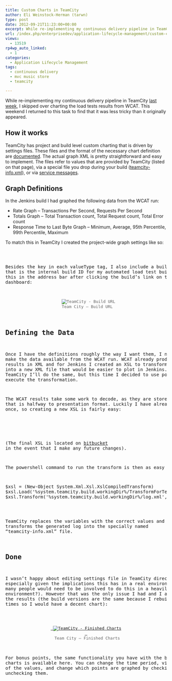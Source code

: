 ```yaml
---
title: Custom Charts in TeamCity
author: Eli Weinstock-Herman (tarwn)
type: post
date: 2012-09-21T11:23:00+00:00
excerpt: While re-implementing my continuous delivery pipeline in TeamCity last week, I skipped over charting the load tests results from WCAT. This weekend I returned to this task to find that it was less tricky than it originally appeared.
url: /index.php/enterprisedev/application-lifecycle-management/custom-charts-in-teamcity/
views:
  - 13519
rp4wp_auto_linked:
  - 1
categories:
  - Application Lifecycle Management
tags:
  - continuous delivery
  - mvc music store
  - teamcity

---
```

While re-implementing my continuous delivery pipeline in TeamCity <a href="/index.php/EnterpriseDev/application-lifecycle-management/continuous-delivery-with-teamcity" title="Continuous Delivery with TeamCity" target="_blank">last week</a>, I skipped over charting the load tests results from WCAT. This weekend I returned to this task to find that it was less tricky than it originally appeared.

## How it works

TeamCity has project and build level custom charting that is driven by settings files. These files and the format of the necessary chart definition are <a href="http://confluence.jetbrains.net/display/TCD7/Custom+Chart" title="Custom Charts on TeamCity 7" target="_blank">documented</a>. The actual graph XML is pretty straightforward and easy to implement. The files refer to values that are provided by TeamCity (listed on that page), via a special file you drop during your build (<a href="http://confluence.jetbrains.net/display/TCD7/Build+Script+Interaction+with+TeamCity#BuildScriptInteractionwithTeamCity-provideStatsUsingFile" title="teamcity-info.xml Details" target="_blank">teamcity-info.xml</a>), or via <a href="http://confluence.jetbrains.net/display/TCD7/Build+Script+Interaction+with+TeamCity#BuildScriptInteractionwithTeamCity-ReportingBuildStatistics" title="Service Message Details" target="_blank">service messages</a>.

## Graph Definitions

In the Jenkins build I had graphed the following data from the WCAT run:

  * Rate Graph &#8211; Transactions Per Second, Requests Per Second
  * Totals Graph &#8211; Total Transaction count, Total Request count, Total Error count
  * Response Time to Last Byte Graph &#8211; Minimum, Average, 95th Percentile, 99th Percentile, Maximum

To match this in TeamCity I created the project-wide graph settings like so:

<pre><?xml version="1.0" encoding="UTF-8"?&gt;
<settings&gt;
  <custom-graphs&gt;
   <graph title="Rate" hideFilters="showFailed" seriesTitle="some key" format=""&gt;
      <valueType key="TransactionsPerSecond" title="Transactions/s" buildTypeId="bt4"/&gt;
      <valueType key="RequestsPerSecond" title="Requests/s" buildTypeId="bt4"/&gt;
    </graph&gt;
   <graph title="Totals" hideFilters="showFailed" seriesTitle="some key" format=""&gt;
      <valueType key="TotalTransactions" title="Total Transactions" buildTypeId="bt4"/&gt;
      <valueType key="TotalRequests" title="Total Requests" buildTypeId="bt4"/&gt;
      <valueType key="TotalErrors" title="Total Errors" buildTypeId="bt4"/&gt;
    </graph&gt;
   <graph title="Response Time (to Last Byte)" hideFilters="showFailed" seriesTitle="some key" format="duration"&gt;
      <valueType key="ResponseTimeAverage" title="Average" buildTypeId="bt4"/&gt;
      <valueType key="ResponseTimeMinimum" title="Minimum" buildTypeId="bt4"/&gt;
      <valueType key="ResponseTimeNinetyFivePercent" title="Ninety Fifth Percent" buildTypeId="bt4"/&gt;
      <valueType key="ResponseTimeNinetyNinePercent" title="Ninety Nineth Percent" buildTypeId="bt4"/&gt;
      <valueType key="ResponseTimeMaximum" title="Maximum" buildTypeId="bt4"/&gt;
    </graph&gt;
  </custom-graphs&gt;
</settings&gt;</pre>

Besides the key in each valueType tag, I also include a buildTypeid that is the internal build ID for my automated load test build. I found this in the address bar after clicking the build&#8217;s link on the dashboard:

<div style="text-align: center; font-size: 90%; color: #666666;">
  <img src="http://www.tiernok.com/LTDBlog/ContinuousDelivery/TeamCityCharts_link.png" alt="TeamCity - Build URL" /><br /> Team City &#8211; Build URL
</div>

## Defining the Data

Once I have the definitions roughly the way I want them, I need to make the data available from the WCAT run. WCAT already produces it&#8217;s results in XML and for Jenkins I created an XSL to transform the results into a new XML file that would be easier to plot in Jenkins. For TeamCity I&#8217;ll do the same, but this time I decided to use powershell to execute the transformation.

The WCAT results take some work to decode, as they are stored in XML that is halfway to presentation format. Luckily I have already done this once, so creating a new XSL is fairly easy:

<pre><xsl:stylesheet xmlns:xsl="http://www.w3.org/1999/XSL/Transform" version="1.0"&gt;
<xsl:template match="/"&gt;
	<build&gt;
		<statisticValue key="TransactionsPerSecond"&gt;
			<xsl:attribute name="value"&gt;<xsl:value-of select='//section[@name="summary"]/table[@name="summarydata"]/item/data[@name="tps"]' /&gt;</xsl:attribute&gt;
		</statisticValue&gt;
		<statisticValue key="RequestsPerSecond"&gt;
			<xsl:attribute name="value"&gt;<xsl:value-of select='//section[@name="summary"]/table[@name="summarydata"]/item/data[@name="rps"]' /&gt;</xsl:attribute&gt;
		</statisticValue&gt;
		<statisticValue key="TotalTransactions"&gt;
			<xsl:attribute name="value"&gt;<xsl:value-of select='//section[@name="details"]/table[@name="requeststats"]/item[1]/data[@name="transactions"]' /&gt;</xsl:attribute&gt;
		</statisticValue&gt;
		<statisticValue key="TotalRequests"&gt;
			<xsl:attribute name="value"&gt;<xsl:value-of select='//section[@name="details"]/table[@name="requeststats"]/item[1]/data[@name="requests"]' /&gt;</xsl:attribute&gt;
		</statisticValue&gt;
		<statisticValue key="TotalErrors"&gt;
			<xsl:attribute name="value"&gt;<xsl:value-of select='//section[@name="summary"]/table[@name="summarydata"]/item/data[@name="terrors"]' /&gt;</xsl:attribute&gt;
		</statisticValue&gt;
		<statisticValue key="ResponseTimeAverage"&gt;
			<xsl:attribute name="value"&gt;<xsl:value-of select='//section[@name="details"]/table[@name="histogram"]/item[2]/data[@name="response_time_avg"]' /&gt;</xsl:attribute&gt;
		</statisticValue&gt;
		<statisticValue key="ResponseTimeMinimum"&gt;
			<xsl:attribute name="value"&gt;<xsl:value-of select='//section[@name="details"]/table[@name="histogram"]/item[2]/data[@name="response_time_min"]' /&gt;</xsl:attribute&gt;
		</statisticValue&gt;
		<statisticValue key="ResponseTimeNinetyFivePercent"&gt;
			<xsl:attribute name="value"&gt;<xsl:value-of select='//section[@name="details"]/table[@name="histogram"]/item[2]/data[@name="response_time_95"]' /&gt;</xsl:attribute&gt;
		</statisticValue&gt;
		<statisticValue key="ResponseTimeNinetyNinePercent"&gt;
			<xsl:attribute name="value"&gt;<xsl:value-of select='//section[@name="details"]/table[@name="histogram"]/item[2]/data[@name="response_time_99"]' /&gt;</xsl:attribute&gt;
		</statisticValue&gt;
		<statisticValue key="ResponseTimeMaximum"&gt;
			<xsl:attribute name="value"&gt;<xsl:value-of select='//section[@name="details"]/table[@name="histogram"]/item[2]/data[@name="response_time_max"]' /&gt;</xsl:attribute&gt;
		</statisticValue&gt;
	</build&gt;
</xsl:template&gt;
</xsl:stylesheet&gt;</pre>

(The final XSL is located on [bitbucket][1] in the event that I make any future changes).

The powershell command to run the transform is then as easy as:

<pre>$xsl = (New-Object System.Xml.Xsl.XslCompiledTransform)
$xsl.Load('%system.teamcity.build.workingDir%/TransformForTeamCity.xsl')
$xsl.Transform('%system.teamcity.build.workingDir%/log.xml','%system.teamcity.build.workingDir%/teamcity-info.xml')</pre>

TeamCity replaces the variables with the correct values and transforms the generated log into the specially named &#8220;teamcity-info.xml&#8221; file.

## Done

I wasn&#8217;t happy about editing settings file in TeamCity directly, especially given the implications this has in a real environment (how many people would need to be involved to do this in a heavily audited environment?). However that was the only issue I had and I am happy with the results (the build versions are the same because I rebuilt several times so I would have a decent chart):

<div style="text-align: center; font-size: 90%; color: #666666;">
  <a href="http://www.tiernok.com/LTDBLog/ContinuousDelivery/TeamCityCharts.png" target="_blank"><br /> <img src="http://www.tiernok.com/LTDBlog/ContinuousDelivery/TeamCityCharts_sm.png" alt="TeamCity - Finished Charts" /><br /> </a><br /> Team City &#8211; Finished Charts
</div>

For bonus points, the same functionality you have with the built-in charts is available here. You can change the time period, view averages of the values, and change which points are graphed by checking or unchecking them.

 [1]: https://bitbucket.org/tarwn/mvcmusicstore.loadtest/src/ee1713fd00ff/TransformForTeamCity.xsl "TransformForTeamCity.xsl from tarwn / MVCMusicStore.LoadTest"